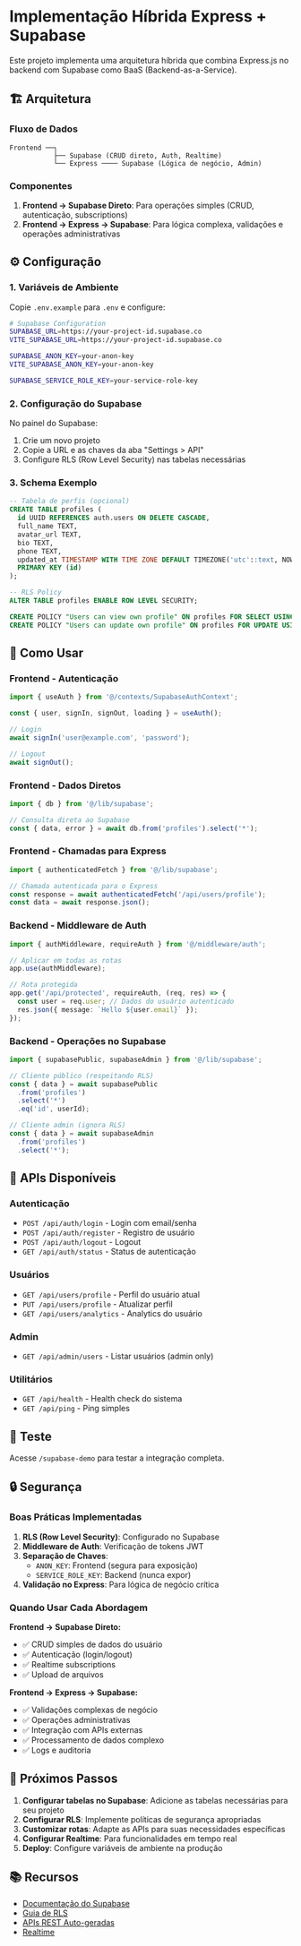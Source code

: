 # Implementação Híbrida Express + Supabase

Este projeto implementa uma arquitetura híbrida que combina Express.js no backend com Supabase como BaaS (Backend-as-a-Service).

## 🏗️ Arquitetura

### Fluxo de Dados

```
Frontend ──┐
           ├── Supabase (CRUD direto, Auth, Realtime)
           └── Express ──── Supabase (Lógica de negócio, Admin)
```

### Componentes

1. **Frontend → Supabase Direto**: Para operações simples (CRUD, autenticação, subscriptions)
2. **Frontend → Express → Supabase**: Para lógica complexa, validações e operações administrativas

## ⚙️ Configuração

### 1. Variáveis de Ambiente

Copie `.env.example` para `.env` e configure:

```bash
# Supabase Configuration
SUPABASE_URL=https://your-project-id.supabase.co
VITE_SUPABASE_URL=https://your-project-id.supabase.co

SUPABASE_ANON_KEY=your-anon-key
VITE_SUPABASE_ANON_KEY=your-anon-key

SUPABASE_SERVICE_ROLE_KEY=your-service-role-key
```

### 2. Configuração do Supabase

No painel do Supabase:

1. Crie um novo projeto
2. Copie a URL e as chaves da aba "Settings > API"
3. Configure RLS (Row Level Security) nas tabelas necessárias

### 3. Schema Exemplo

```sql
-- Tabela de perfis (opcional)
CREATE TABLE profiles (
  id UUID REFERENCES auth.users ON DELETE CASCADE,
  full_name TEXT,
  avatar_url TEXT,
  bio TEXT,
  phone TEXT,
  updated_at TIMESTAMP WITH TIME ZONE DEFAULT TIMEZONE('utc'::text, NOW()) NOT NULL,
  PRIMARY KEY (id)
);

-- RLS Policy
ALTER TABLE profiles ENABLE ROW LEVEL SECURITY;

CREATE POLICY "Users can view own profile" ON profiles FOR SELECT USING (auth.uid() = id);
CREATE POLICY "Users can update own profile" ON profiles FOR UPDATE USING (auth.uid() = id);
```

## 🚀 Como Usar

### Frontend - Autenticação

```typescript
import { useAuth } from '@/contexts/SupabaseAuthContext';

const { user, signIn, signOut, loading } = useAuth();

// Login
await signIn('user@example.com', 'password');

// Logout
await signOut();
```

### Frontend - Dados Diretos

```typescript
import { db } from '@/lib/supabase';

// Consulta direta ao Supabase
const { data, error } = await db.from('profiles').select('*');
```

### Frontend - Chamadas para Express

```typescript
import { authenticatedFetch } from '@/lib/supabase';

// Chamada autenticada para o Express
const response = await authenticatedFetch('/api/users/profile');
const data = await response.json();
```

### Backend - Middleware de Auth

```typescript
import { authMiddleware, requireAuth } from '@/middleware/auth';

// Aplicar em todas as rotas
app.use(authMiddleware);

// Rota protegida
app.get('/api/protected', requireAuth, (req, res) => {
  const user = req.user; // Dados do usuário autenticado
  res.json({ message: `Hello ${user.email}` });
});
```

### Backend - Operações no Supabase

```typescript
import { supabasePublic, supabaseAdmin } from '@/lib/supabase';

// Cliente público (respeitando RLS)
const { data } = await supabasePublic
  .from('profiles')
  .select('*')
  .eq('id', userId);

// Cliente admin (ignora RLS)
const { data } = await supabaseAdmin
  .from('profiles')
  .select('*');
```

## 🔧 APIs Disponíveis

### Autenticação
- `POST /api/auth/login` - Login com email/senha
- `POST /api/auth/register` - Registro de usuário
- `POST /api/auth/logout` - Logout
- `GET /api/auth/status` - Status de autenticação

### Usuários
- `GET /api/users/profile` - Perfil do usuário atual
- `PUT /api/users/profile` - Atualizar perfil
- `GET /api/users/analytics` - Analytics do usuário

### Admin
- `GET /api/admin/users` - Listar usuários (admin only)

### Utilitários
- `GET /api/health` - Health check do sistema
- `GET /api/ping` - Ping simples

## 🧪 Teste

Acesse `/supabase-demo` para testar a integração completa.

## 🔒 Segurança

### Boas Práticas Implementadas

1. **RLS (Row Level Security)**: Configurado no Supabase
2. **Middleware de Auth**: Verificação de tokens JWT
3. **Separação de Chaves**: 
   - `ANON_KEY`: Frontend (segura para exposição)
   - `SERVICE_ROLE_KEY`: Backend (nunca expor)
4. **Validação no Express**: Para lógica de negócio crítica

### Quando Usar Cada Abordagem

**Frontend → Supabase Direto:**
- ✅ CRUD simples de dados do usuário
- ✅ Autenticação (login/logout)
- ✅ Realtime subscriptions
- ✅ Upload de arquivos

**Frontend → Express → Supabase:**
- ✅ Validações complexas de negócio
- ✅ Operações administrativas
- ✅ Integração com APIs externas
- ✅ Processamento de dados complexo
- ✅ Logs e auditoria

## 🚧 Próximos Passos

1. **Configurar tabelas no Supabase**: Adicione as tabelas necessárias para seu projeto
2. **Configurar RLS**: Implemente políticas de segurança apropriadas
3. **Customizar rotas**: Adapte as APIs para suas necessidades específicas
4. **Configurar Realtime**: Para funcionalidades em tempo real
5. **Deploy**: Configure variáveis de ambiente na produção

## 📚 Recursos

- [Documentação do Supabase](https://supabase.com/docs)
- [Guia de RLS](https://supabase.com/docs/guides/auth/row-level-security)
- [APIs REST Auto-geradas](https://supabase.com/docs/guides/api)
- [Realtime](https://supabase.com/docs/guides/realtime)
